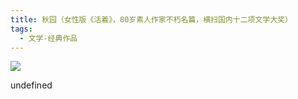 ```yaml
---
title: 秋园（女性版《活着》，80岁素人作家不朽名篇，横扫国内十二项文学大奖）
tags:
  - 文学-经典作品
---
```


![](https://cdn.weread.qq.com/weread/cover/54/YueWen_32070899/s_YueWen_32070899.jpg)

undefined